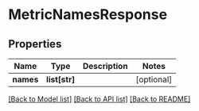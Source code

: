 # MetricNamesResponse

## Properties
Name | Type | Description | Notes
------------ | ------------- | ------------- | -------------
**names** | **list[str]** |  | [optional] 

[[Back to Model list]](../README.md#documentation-for-models) [[Back to API list]](../README.md#documentation-for-api-endpoints) [[Back to README]](../README.md)


